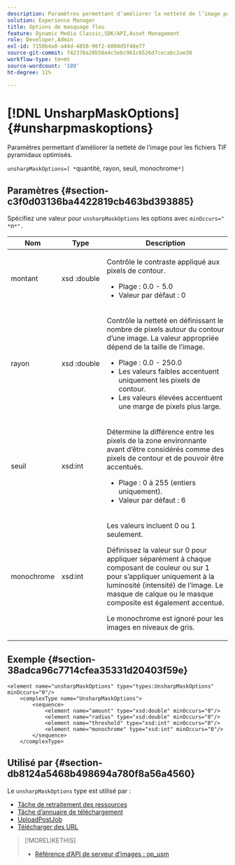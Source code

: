 ```yaml
---
description: Paramètres permettant d’améliorer la netteté de l’image pour les fichiers TIF pyramidaux optimisés.
solution: Experience Manager
title: Options de masquage flou
feature: Dynamic Media Classic,SDK/API,Asset Management
role: Developer,Admin
exl-id: 7150b4a8-a44d-4858-96f2-6004d5f48e77
source-git-commit: f42378a20b58e4c5ebc961c6526d7cecabc2ae38
workflow-type: tm+mt
source-wordcount: '189'
ht-degree: 11%

---
```


# [!DNL UnsharpMaskOptions]{#unsharpmaskoptions}

Paramètres permettant d’améliorer la netteté de l’image pour les fichiers TIF pyramidaux optimisés.

`unsharpMaskOptions=[ *`quantité, rayon, seuil, monochrome`*]`

## Paramètres {#section-c3f0d03136ba4422819cb463bd393885}

Spécifiez une valeur pour `unsharpMaskOptions` les options avec `minOccurs=" *`n`*".`

<table id="table_D1392963C5694969A9D546F82DB6F45C">
 <thead>
  <tr>
   <th colname="col1" class="entry"> Nom </th>
   <th colname="col2" class="entry"> Type </th>
   <th colname="col3" class="entry"> Description </th>
  </tr>
 </thead>
 <tbody>
  <tr>
   <td colname="col1"><span class="codeph"><span class="varname"> montant</span></span></td>
   <td colname="col2"><span class="codeph"> xsd :double</span></td>
   <td colname="col3"><p>Contrôle le contraste appliqué aux pixels de contour. 
     <ul id="ul_7AA17E354EE64BC4A5BEAE853FF17191">
      <li id="li_42FB21C7ED884E1DB03274130B8DCB10">Plage : 0.0 - 5.0 </li>
      <li id="li_E980CAA1A9C54D60A121F21C964820FF">Valeur par défaut : 0 </li>
     </ul></p></td>
  </tr>
  <tr>
   <td colname="col1"><span class="codeph"><span class="varname"> rayon</span></span></td>
   <td colname="col2"><span class="codeph"> xsd :double</span></td>
   <td colname="col3"><p>Contrôle la netteté en définissant le nombre de pixels autour du contour d’une image. La valeur appropriée dépend de la taille de l’image. 
     <ul id="ul_D4391CD407DE4B48AF4523EBD85D0D40">
      <li id="li_8AEF11A489484EFD91416F8A03C4DB25">Plage : 0.0 - 250.0 </li>
      <li id="li_9F1D1B52AFBA46B8BDCDF99A21140002">Les valeurs faibles accentuent uniquement les pixels de contour. </li>
      <li id="li_7D9FD8AA4899404283D7AB596364A4AF">Les valeurs élevées accentuent une marge de pixels plus large. </li>
     </ul></p></td>
  </tr>
  <tr>
   <td colname="col1"><span class="codeph"><span class="varname"> seuil</span></span></td>
   <td colname="col2"><span class="codeph"> xsd:int</span></td>
   <td colname="col3"><p>Détermine la différence entre les pixels de la zone environnante avant d’être considérés comme des pixels de contour et de pouvoir être accentués. 
     <ul id="ul_117E556E3ECF42CC878DD80D338D19CA">
      <li id="li_CFEE76DB78BF437E8463C9089486F8A6">Plage : 0 à 255 (entiers uniquement). </li>
      <li id="li_77113DC2698A4D48B11288718766E6A2">Valeur par défaut : 6 </li>
     </ul></p></td>
  </tr>
  <tr>
   <td colname="col1"><span class="codeph"><span class="varname"> monochrome</span></span></td>
   <td colname="col2"><span class="codeph"> xsd:int</span></td>
   <td colname="col3"><p>Les valeurs incluent <span class="codeph"> 0</span> ou <span class="codeph"> 1</span> seulement. </p><p>Définissez la valeur sur <span class="codeph"> 0</span> pour appliquer séparément à chaque composant de couleur ou sur <span class="codeph"> 1</span> pour s’appliquer uniquement à la luminosité (intensité) de l’image. Le masque de calque ou le masque composite est également accentué. </p><p><span class="codeph"><span class="varname"> Le monochrome</span></span> est ignoré pour les images en niveaux de gris. </p></td>
  </tr>
 </tbody>
</table>

## Exemple {#section-38adca96c7714cfea35331d20403f59e}

```
<element name="unsharpMaskOptions" type="types:UnsharpMaskOptions" minOccurs="0"/>
    <complexType name="UnsharpMaskOptions">
        <sequence>
            <element name="amount" type="xsd:double" minOccurs="0"/>
            <element name="radius" type="xsd:double" minOccurs="0"/>
            <element name="threshold" type="xsd:int" minOccurs="0"/>
            <element name="monochrome" type="xsd:int" minOccurs="0"/>        
        </sequence>
    </complexType>
```

## Utilisé par {#section-db8124a5468b498694a780f8a56a4560}

Le `unsharpMaskOptions` type est utilisé par :

* [Tâche de retraitement des ressources](../../types/c-data-types/r-reprocess-assets-job.md#reference-a303f7832ae44fdab1dca7cc8bef3fa3)
* [Tâche d’annuaire de téléchargement](../../types/c-data-types/r-upload-directory-job.md#reference-e707ebf53b074c49ad983d1886e0bbb6)
* [UploadPostJob](../../types/c-data-types/r-upload-post-job.md#reference-bca2339b593f4637a687c33937215ef4)
* [Télécharger des URL](../../types/c-data-types/r-upload-urls-job.md#reference-8e9bc895268c4321b233dbeadc990398)

>[!MORELIKETHIS]
>
>* [Référence d’API de serveur d’images : op_usm](https://experienceleague.adobe.com/docs/dynamic-media-developer-resources/image-serving-api/image-serving-api/http-protocol-reference/command-reference/r-op-usm.html)
